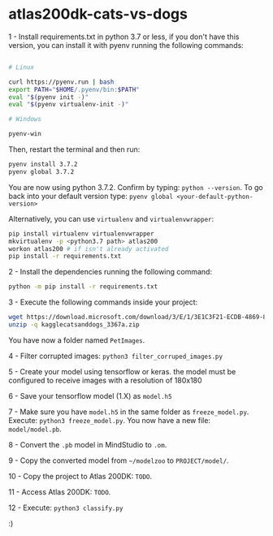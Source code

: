 # atlas200dk-cats-vs-dogs

1 - Install requirements.txt in python 3.7 or less, if you don't have this version, you can install it with pyenv running the following commands:

```bash

# Linux

curl https://pyenv.run | bash
export PATH="$HOME/.pyenv/bin:$PATH"
eval "$(pyenv init -)"
eval "$(pyenv virtualenv-init -)"

# Windows

pyenv-win
```
Then, restart the terminal and then run:
```bash
pyenv install 3.7.2
pyenv global 3.7.2
```

You are now using python 3.7.2. Confirm by typing: `python --version`. To go back into your default version type: `pyenv global <your-default-python-version>`

Alternatively, you can use `virtualenv` and `virtualenvwrapper`:

```bash
pip install virtualenv virtualenvwrapper
mkvirtualenv -p <python3.7 path> atlas200
workon atlas200 # if isn't already activated
pip install -r requirements.txt
```

2 - Install the dependencies running the following command:
```bash
python -m pip install -r requirements.txt
```

3 - Execute the following commands inside your project:

```bash
wget https://download.microsoft.com/download/3/E/1/3E1C3F21-ECDB-4869-8368-6DEBA77B919F/kagglecatsanddogs_3367a.zip
unzip -q kagglecatsanddogs_3367a.zip
```
You have now a folder named `PetImages`.

4 - Filter corrupted images: `python3 filter_corruped_images.py`

5 - Create your model using tensorflow or keras. the model must be configured to receive images with a resolution of 180x180

6 - Save your tensorflow model (1.X) as `model.h5`

7 - Make sure you have `model.h5` in the same folder as `freeze_model.py`. Execute: `python3 freeze_model.py`. You now have a new file: `model/model.pb`.

8 - Convert the `.pb` model in MindStudio to `.om`.

9 - Copy the converted model from `~/modelzoo` to `PROJECT/model/`.

10 - Copy the project to Atlas 200DK: `TODO`.

11 - Access Atlas 200DK: `TODO`.

12 - Execute: `python3 classify.py`

:)
